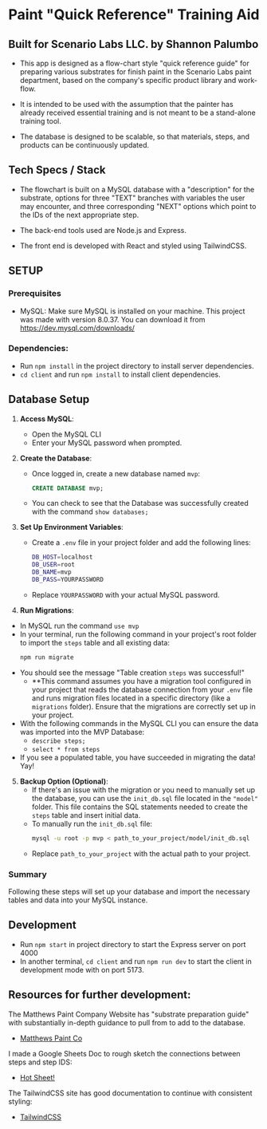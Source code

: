 # Paint "Quick Reference" Training Aid
## Built for Scenario Labs LLC. by Shannon Palumbo

- This app is designed as a flow-chart style "quick reference guide" for preparing various substrates for finish paint in the Scenario Labs paint department, based on the company's specific product library and work-flow. 

- It is intended to be used with the assumption that the painter has already received essential training and is not meant to be a stand-alone training tool. 

- The database is designed to be scalable, so that materials, steps, and products can be continuously updated. 

## Tech Specs / Stack 

- The flowchart is built on a MySQL database with a "description" for the substrate, options for three "TEXT" branches with variables the user may encounter, and three corresponding "NEXT" options which point to the IDs of the next appropriate step.

 - The back-end tools used are Node.js and Express.

 - The front end is developed with React and styled using TailwindCSS.


## SETUP

### Prerequisites
- MySQL: Make sure MySQL is installed on your machine. This project was made with version 8.0.37. You can download it from https://dev.mysql.com/downloads/ 




### Dependencies:

- Run `npm install` in the project directory to install server dependencies. 
- `cd client` and run `npm install` to install client dependencies.

## Database Setup

1. **Access MySQL**:
   - Open the MySQL CLI
   - Enter your MySQL password when prompted.


2. **Create the Database**:
   - Once logged in, create a new database named `mvp`:
     ```sql
     CREATE DATABASE mvp;
     ```
   - You can check to see that the Database was successfully created with the command `show databases;`

3. **Set Up Environment Variables**:
   - Create a `.env` file in your project folder and add the following lines:
     ```bash
     DB_HOST=localhost
     DB_USER=root
     DB_NAME=mvp
     DB_PASS=YOURPASSWORD
     ```
   - Replace `YOURPASSWORD` with your actual MySQL password.

4. **Run Migrations**:
  - In MySQL run the command `use mvp`
   - In your terminal, run the following command in your project's root folder to import the `steps` table and all existing data:
     ```bash
     npm run migrate
     ```
   - You should see the message "Table creation `steps` was successful!"
      - **This command assumes you have a migration tool configured in your project that reads the database connection from your `.env` file and runs migration files located in a specific directory (like a `migrations` folder). Ensure that the migrations are correctly set up in your project.
  - With the following commands in the MySQL CLI you can ensure the data was imported into the MVP Database:
    - `describe steps;`
    - `select * from steps`
  - If you see a populated table, you have succeeded in migrating the data! Yay!

5. **Backup Option (Optional)**:
   - If there's an issue with the migration or you need to manually set up the database, you can use the `init_db.sql` file located in the `"model"` folder. This file contains the SQL statements needed to create the `steps` table and insert initial data.
   - To manually run the `init_db.sql` file:
     ```bash
     mysql -u root -p mvp < path_to_your_project/model/init_db.sql
     ```
   - Replace `path_to_your_project` with the actual path to your project.

### Summary

Following these steps will set up your database and import the necessary tables and data into your MySQL instance.


<!-- ### Database

- Access your MySQL interface by running `mysql -u root -p` in your terminal. 

- Create a `.env` file to your project folder. The name of the database is `mvp` 

```bash
  DB_HOST=localhost
  DB_USER=root
  DB_NAME=mvp
  DB_PASS=YOURPASSWORD
```

- run `npm migrate` which will import the table called `steps` and all of the currently existing data. 

- The `"model"` folder contains an `init_db.sql` file which contains the information for the table as well as in insert statement in case it's needed as backup or there's a problem importing the database.  -->

## Development

- Run `npm start` in project directory to start the Express server on port 4000
- In another terminal, `cd client` and run `npm run dev` to start the client in development mode with on port 5173. 


## Resources for further development:

The Matthews Paint Company Website has "substrate preparation guide" with substantially in-depth guidance to pull from to add to the database. 

- [Matthews Paint Co](https://docs.matthewspaint.info/substrate-application-guide/)

I made a Google Sheets Doc to rough sketch the connections between steps and step IDS:

- [Hot Sheet!](https://docs.google.com/spreadsheets/d/18qHPxLuslChbhE2-MxCBWIff8pA0psEJTOK509IvZtU/edit?usp=sharing)

The TailwindCSS site has good documentation to continue with consistent styling:
- [TailwindCSS](https://tailwindcss.com/docs/utility-first)






